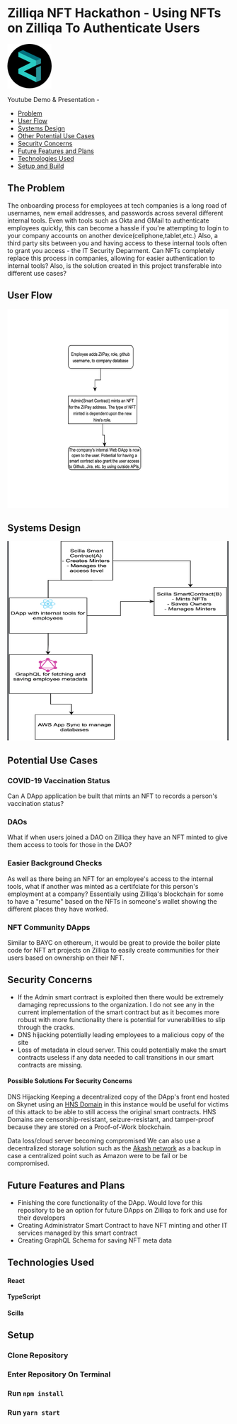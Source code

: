 # Zilliqa NFT Hackathon - Using NFTs on Zilliqa To Authenticate Users  
<img src="https://github.com/yao-suke/zilliqa-nftauthentication/blob/main/download.png" width="100" height="100"/> 


Youtube Demo & Presentation -  

- [Problem](#problem) 
- [User Flow](#userflow) 
- [Systems Design](#design)
- [Other Potential Use Cases](#usecases)
- [Security Concerns](#security)
- [Future Features and Plans](#future)
- [Technologies Used](#tech)
- [Setup and Build](#setup)

## The Problem <a name="problem"></a>
The onboarding process for employees at tech companies is a long road of usernames, new email addresses, and passwords across several different internal tools. Even with tools such as Okta and GMail to authenticate employees quickly, this can become a hassle if you're attempting to login to your company accounts on another device(cellphone,tablet,etc.) Also, a third party sits between you and having access to these internal tools often to grant you access - the IT Security Deparment. Can NFTs completely replace this process in companies, allowing for easier authentication to internal tools? Also, is the solution created in this project transferable into different use cases? 

## User Flow <a name="userflow"></a>
<img src="https://github.com/yao-suke/zilliqa-nftauthentication/blob/main/Screen%20Shot%202021-10-18%20at%2012.30.13%20AM.png" width="500" height="450"/>  

## Systems Design <a name="design"></a>
<img src="https://github.com/yao-suke/zilliqa-nftauthentication/blob/main/Screen%20Shot%202021-10-19%20at%2010.12.04%20PM.png" width="500" height="450"/>  

## Potential Use Cases <a name="usecases"></a>   

### COVID-19 Vaccination Status
Can A DApp application be built that mints an NFT to records a person's vaccination status? 

### DAOs 
What if when users joined a DAO on Zilliqa they have an NFT minted to give them access to tools for those in the DAO? 

### Easier Background Checks 
As well as there being an NFT for an employee's access to the internal tools, what if another was minted as a certifciate for this person's employment at a company? Essentially using Zilliqa's blockchain for some to have a "resume" based on the NFTs in someone's wallet showing the different places they have worked.   

### NFT Community DApps 
Similar to BAYC on ethereum, it would be great to provide the boiler plate code for NFT art projects on Zilliqa to easily create communities for their users based on ownership on their NFT. 


## Security Concerns  <a name="security"></a>
- If the Admin smart contract is exploited then there would be extremely damaging reprecussions to the organization. I do not see any in the current implementation of the smart contract but as it becomes more robust with more functionality there is potential for vunerabilities to slip through the cracks.   
- DNS hijacking potentially leading employees to a malicious copy of the site  
- Loss of metadata in cloud server. This could potentially make the smart contracts useless if any data needed to call transitions in our smart contracts are missing. 


#### Possible Solutions For Security Concerns   
DNS Hijacking
Keeping a decentralized copy of the DApp's front end hosted on Skynet using an [HNS Domain](https://hnsdomain.com/) in this instance would be useful for victims of this attack to be able to still access the original smart contracts. HNS Domains are censorship-resistant, seizure-resistant, and tamper-proof because they are stored on a Proof-of-Work blockchain.  

Data loss/cloud server becoming compromised
We can also use a decentralized storage solution such as the [Akash network](https://akash.network/) as a backup in case a centralized point such as Amazon were to be fail or be compromised. 

## Future Features and Plans <a name="future"></a>
- Finishing the core functionality of the DApp. Would love for this repository to be an option for future DApps on Zilliqa to fork and use for their developers 
- Creating Administrator Smart Contract to have NFT minting and other IT services managed by this smart contract 
- Creating GraphQL Schema for saving NFT meta data

## Technologies Used <a name="tech"></a>    

#### React 
#### TypeScript
#### Scilla


## Setup <a name="setup"></a>
### Clone Repository 
### Enter Repository On Terminal 
### Run `npm install`
### Run `yarn start`


